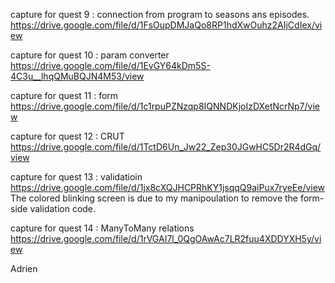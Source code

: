 capture for quest 9 : connection from program to seasons ans episodes.
https://drive.google.com/file/d/1FsOupDMJaQo8RP1hdXwOuhz2AIjCdIex/view

capture for quest 10 : param converter
https://drive.google.com/file/d/1EvGY64kDm5S-4C3u__lhqQMuBQJN4M53/view

capture for quest 11 : form
https://drive.google.com/file/d/1c1rpuPZNzqp8IQNNDKjoIzDXetNcrNp7/view

capture for quest 12 : CRUT
https://drive.google.com/file/d/1TctD6Un_Jw22_Zep30JGwHC5Dr2R4dGq/view

capture for quest 13 : validatioin
https://drive.google.com/file/d/1jx8cXQJHCPRhKY1jsqqQ9aiPux7ryeEe/view
The colored blinking screen is due to my manipoulation to remove the form-side validation code.

capture for quest 14 : ManyToMany relations
https://drive.google.com/file/d/1rVGAI7l_0QgOAwAc7LR2fuu4XDDYXH5y/view

Adrien
